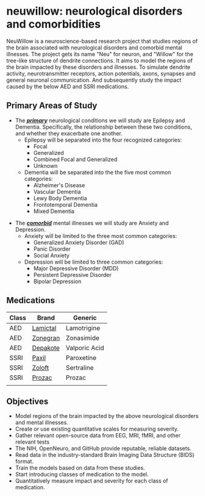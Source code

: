 # neuwillow: neurological disorders and comorbidities


NeuWillow is a neuroscience-based research project that studies regions of the brain associated with neurological disorders and comorbid mental illnesses. The project gets its name "Neu" for neuron, and "Willow" for the tree-like structure of dendrite connections. It aims to model the regions of the brain impacted by these disorders and illnesses. To simulate dendrite activity, neurotransmitter receptors, action potentials, axons, synapses and general neuronal communication. And subsequently study the impact caused by the below AED and SSRI medications.

## Primary Areas of Study
- The <u>_**primary**_</u> neurological conditions we will study are Epilepsy and Dementia. Specifically, the relationship between these two conditions, and whether they exacerbate one another.
  - Epilepsy will be separated into the four recognized categories:
    - Focal
    - Generalized
    - Combined Focal and Generalized
    - Unknown
  - Dementia will be separated into the the five most common categories:
    - Alzheimer's Disease
    - Vascular Dementia
    - Lewy Body Dementia
    - Frontotemporal Dementia
    - Mixed Dementia 
* The <u>_**comorbid**_</u> mental illnesses we will study are Anxiety and Depression.
  - Anxiety will be limited to the three most common categories:
    - Generalized Anxiety Disorder (GAD)
    - Panic Disorder
    - Social Anxiety
  - Depression will be limited to three common categories:
    - Major Depressive Disorder (MDD)
    - Persistent Depressive Disorder
    - Bipolar Depression
## Medications
|Class|Brand|Generic| 
|-----|-------|-----|
|AED|[Lamictal](https://www.ncbi.nlm.nih.gov/books/NBK547689/)|Lamotrigine
|AED|[Zonegran](https://www.ncbi.nlm.nih.gov/books/NBK547689/)|Zonasimide
|AED|[Depakote](https://www.ncbi.nlm.nih.gov/books/NBK547689/)|Valporic Acid
|SSRI|[Paxil](https://www.ncbi.nlm.nih.gov/books/NBK526022/)|Paroxetine
|SSRI|[Zoloft](https://www.ncbi.nlm.nih.gov/books/NBK547689/)|Sertraline
|SSRI|[Prozac](https://www.ncbi.nlm.nih.gov/books/NBK547689/)|Prozac
|||
## Objectives
  - Model regions of the brain impacted by the above neurological disorders and mental illnesses.
  - Create or use existing quantitative scales for measuring severity.
  - Gather relevant open-source data from EEG, MRI, fMRI, and other relevant tests
  - The NIH, OpenNeuro, and GitHub provide reputable, reliable datasets.
  - Read data in the industry-standard Brain Imaging Data Structure (BIDS) format.
  - Train the models based on data from these studies.
  - Start introducing classes of medication to the model.
  - Quantitatively measure impact and severity for each class of medication.
